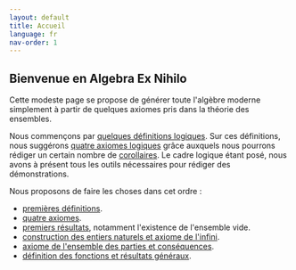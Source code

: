 ```yaml
---
layout: default
title: Accueil
language: fr
nav-order: 1
---
```


## Bienvenue en Algebra Ex Nihilo

Cette modeste page se propose de générer toute l'algèbre moderne simplement à partir de quelques axiomes pris dans la théorie des ensembles.

Nous commençons par [quelques définitions logiques](logic_def.md). Sur ces définitions, nous suggérons [quatre axiomes logiques](logic_axm.md) grâce auxquels nous pourrons rédiger un certain nombre de [corollaires](logic_cor.md). Le cadre logique étant posé, nous avons à présent tous les outils nécessaires pour rédiger des démonstrations.

Nous proposons de faire les choses dans cet ordre :

* [premières définitions](set_def.md).
* [quatre axiomes](set_axm.md).
* [premiers résultats](set_res1.md), notamment l'existence de l'ensemble vide.
* [construction des entiers naturels et axiome de l'infini](set_res2.md).
* [axiome de l'ensemble des parties et conséquences](set_res3.md).
* [définition des fonctions et résultats généraux](set_res4.md).
